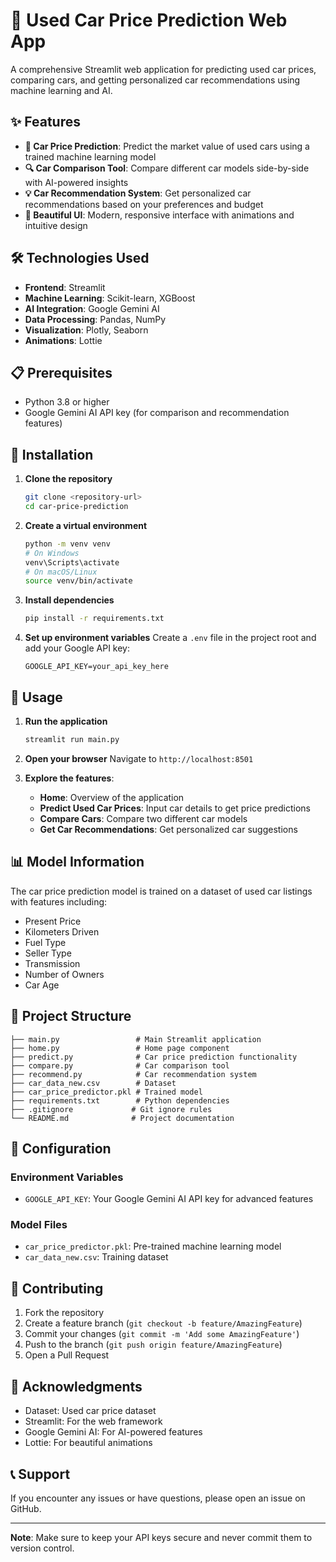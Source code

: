 # 🚗 Used Car Price Prediction Web App

A comprehensive Streamlit web application for predicting used car prices, comparing cars, and getting personalized car recommendations using machine learning and AI.

## ✨ Features

- **🎯 Car Price Prediction**: Predict the market value of used cars using a trained machine learning model
- **🔍 Car Comparison Tool**: Compare different car models side-by-side with AI-powered insights
- **💡 Car Recommendation System**: Get personalized car recommendations based on your preferences and budget
- **🎨 Beautiful UI**: Modern, responsive interface with animations and intuitive design

## 🛠️ Technologies Used

- **Frontend**: Streamlit
- **Machine Learning**: Scikit-learn, XGBoost
- **AI Integration**: Google Gemini AI
- **Data Processing**: Pandas, NumPy
- **Visualization**: Plotly, Seaborn
- **Animations**: Lottie

## 📋 Prerequisites

- Python 3.8 or higher
- Google Gemini AI API key (for comparison and recommendation features)

## 🚀 Installation

1. **Clone the repository**
   ```bash
   git clone <repository-url>
   cd car-price-prediction
   ```

2. **Create a virtual environment**
   ```bash
   python -m venv venv
   # On Windows
   venv\Scripts\activate
   # On macOS/Linux
   source venv/bin/activate
   ```

3. **Install dependencies**
   ```bash
   pip install -r requirements.txt
   ```

4. **Set up environment variables**
   Create a `.env` file in the project root and add your Google API key:
   ```
   GOOGLE_API_KEY=your_api_key_here
   ```

## 🎯 Usage

1. **Run the application**
   ```bash
   streamlit run main.py
   ```

2. **Open your browser**
   Navigate to `http://localhost:8501`

3. **Explore the features**:
   - **Home**: Overview of the application
   - **Predict Used Car Prices**: Input car details to get price predictions
   - **Compare Cars**: Compare two different car models
   - **Get Car Recommendations**: Get personalized car suggestions

## 📊 Model Information

The car price prediction model is trained on a dataset of used car listings with features including:
- Present Price
- Kilometers Driven
- Fuel Type
- Seller Type
- Transmission
- Number of Owners
- Car Age

## 📁 Project Structure

```
├── main.py                 # Main Streamlit application
├── home.py                 # Home page component
├── predict.py              # Car price prediction functionality
├── compare.py              # Car comparison tool
├── recommend.py            # Car recommendation system
├── car_data_new.csv        # Dataset
├── car_price_predictor.pkl # Trained model
├── requirements.txt        # Python dependencies
├── .gitignore             # Git ignore rules
└── README.md              # Project documentation
```

## 🔧 Configuration

### Environment Variables
- `GOOGLE_API_KEY`: Your Google Gemini AI API key for advanced features

### Model Files
- `car_price_predictor.pkl`: Pre-trained machine learning model
- `car_data_new.csv`: Training dataset

## 🤝 Contributing

1. Fork the repository
2. Create a feature branch (`git checkout -b feature/AmazingFeature`)
3. Commit your changes (`git commit -m 'Add some AmazingFeature'`)
4. Push to the branch (`git push origin feature/AmazingFeature`)
5. Open a Pull Request


## 🙏 Acknowledgments

- Dataset: Used car price dataset
- Streamlit: For the web framework
- Google Gemini AI: For AI-powered features
- Lottie: For beautiful animations

## 📞 Support

If you encounter any issues or have questions, please open an issue on GitHub.

---

**Note**: Make sure to keep your API keys secure and never commit them to version control. 